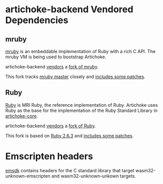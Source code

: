 # artichoke-backend Vendored Dependencies

## mruby

[mruby](https://github.com/mruby/mruby) is an embeddable implementation of Ruby
with a rich C API. The mruby VM is being used to bootstrap Artichoke.

artichoke-backend [vendors](mruby) a
[fork of mruby](https://github.com/artichoke/mruby/tree/artichoke-vendor).

This fork tracks [mruby master](https://github.com/mruby/mruby/tree/master)
closely and
[includes some patches](https://github.com/artichoke/mruby/compare/master...artichoke:artichoke-vendor?expand=1).

## Ruby

[Ruby](https://github.com/ruby/ruby) is MRI Ruby, the reference implementation
of Ruby. Artichoke uses Ruby as the base for the implementation of the Ruby
Standard Library in [artichoke-core](/artichoke-core).

artichoke-backend [vendors](ruby) a
[fork of Ruby](https://github.com/artichoke/ruby/tree/artichoke-vendor).

This fork is based on [Ruby 2.6.3](https://github.com/ruby/ruby/tree/v2_6_3) and
[includes some patches](https://github.com/artichoke/ruby/compare/v2_6_3...artichoke:artichoke-vendor?expand=1).

# Emscripten headers

[emsdk](https://github.com/emscripten-core/emsdk) contains headers for the C
standard library that target wasm32-unknown-emscripten and wasm32-unknown-unkown
targets.
